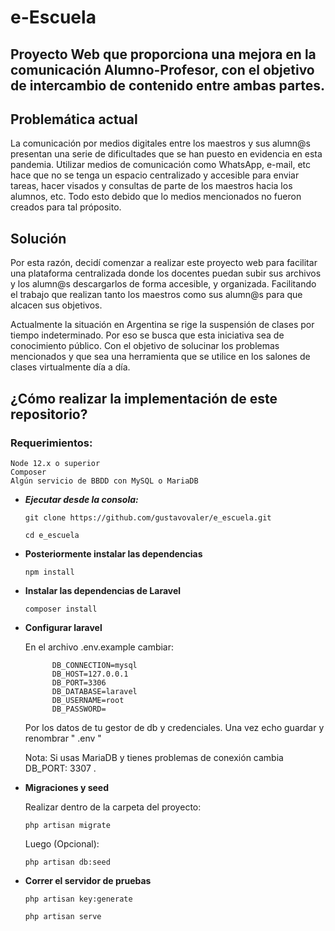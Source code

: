 # e-Escuela

## Proyecto Web que proporciona una mejora en la comunicación Alumno-Profesor, con el objetivo de intercambio de contenido entre ambas partes.

## Problemática actual

La comunicación por medios digitales entre los maestros y sus alumn@s presentan una serie de dificultades que se han puesto en evidencia en esta pandemia. Utilizar medios de comunicación como WhatsApp, e-mail, etc hace que no se tenga un espacio centralizado y accesible para enviar tareas, hacer visados y consultas de parte de los maestros hacia los alumnos, etc. Todo esto debido que lo medios mencionados no fueron creados para tal próposito.


## Solución

Por esta razón, decidí comenzar a realizar este proyecto web para facilitar una plataforma centralizada donde los docentes puedan 
subir sus archivos y los alumn@s descargarlos de forma accesible, y organizada. Facilitando el trabajo que realizan tanto los maestros como sus alumn@s para que alcacen sus objetivos. 

Actualmente la situación en Argentina se rige la suspensión de clases por tiempo indeterminado. 
Por eso se busca que esta iniciativa sea de conocimiento público. Con el objetivo de solucinar los problemas mencionados y que sea una herramienta que se utilice en los salones de clases virtualmente día a día. 


## ¿Cómo realizar la implementación de este repositorio?

### Requerimientos:

    Node 12.x o superior
    Composer
    Algún servicio de BBDD con MySQL o MariaDB

* ***Ejecutar desde la consola:***

    ``` git clone https://github.com/gustavovaler/e_escuela.git ```

    ``` cd e_escuela ```

* **Posteriormente instalar las dependencias**
 
    ``` npm install ``` 

* **Instalar las dependencias de Laravel**

    ``` composer install ```

* **Configurar laravel**

     En el archivo .env.example  cambiar:
        
            DB_CONNECTION=mysql
            DB_HOST=127.0.0.1
            DB_PORT=3306
            DB_DATABASE=laravel
            DB_USERNAME=root
            DB_PASSWORD=
        
    Por los datos de tu gestor de db y credenciales.
    Una vez echo guardar y renombrar  " .env "

    Nota: Si usas MariaDB y tienes problemas de conexión cambia DB_PORT: 3307 .

* **Migraciones y seed**

    Realizar dentro de la carpeta del proyecto:

    ``` php artisan migrate ```

    Luego (Opcional):

    ``` php artisan db:seed ```

* **Correr el servidor de pruebas**

    ``` php artisan key:generate ```

    ``` php artisan serve ```
